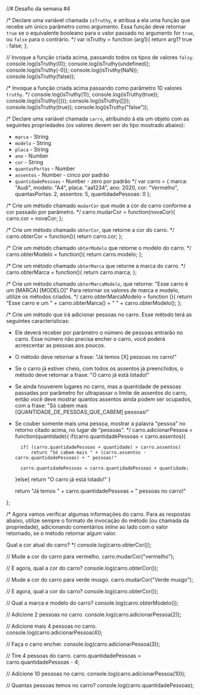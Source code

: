 //# Desafio da semana #4

/*
Declare uma variável chamada `isTruthy`, e atribua a ela uma função que recebe
um único parâmetro como argumento. Essa função deve retornar `true` se o
equivalente booleano para o valor passado no argumento for `true`, ou `false`
para o contrário.
*/
var isTruthy = function (arg1){
    return arg1? true : false;
};

// Invoque a função criada acima, passando todos os tipos de valores `falsy`.
console.log(isTruthy(0));
console.log(isTruthy(undefined));
console.log(isTruthy(-0));
console.log(isTruthy(NaN));
console.log(isTruthy(false));

/*
Invoque a função criada acima passando como parâmetro 10 valores `truthy`.
*/
console.log(isTruthy(1));
console.log(isTruthy(true));
console.log(isTruthy({}));
console.log(isTruthy([]));
console.log(isTruthy(true));
console.log(isTruthy("false"));

/*
Declare uma variável chamada `carro`, atribuindo à ela um objeto com as
seguintes propriedades (os valores devem ser do tipo mostrado abaixo):
- `marca` - String
- `modelo` - String
- `placa` - String
- `ano` - Number
- `cor` - String
- `quantasPortas` - Number
- `assentos` - Number - cinco por padrão
- `quantidadePessoas` - Number - zero por padrão
*/
var carro = {
    marca: "Audi",
    modelo: "A4",
    placa: "aa1234",
    ano: 2020,
    cor: "Vermelho",
    quantasPortas: 2,
    assentos: 5,
    quantidadePessoas: 0
};

/*
Crie um método chamado `mudarCor` que mude a cor do carro conforme a cor
passado por parâmetro.
*/
carro.mudarCor = function(novaCor){
    carro.cor = novaCor;
};

/*
Crie um método chamado `obterCor`, que retorne a cor do carro.
*/
carro.obterCor = function(){
    return carro.cor;
};

/*
Crie um método chamado `obterModelo` que retorne o modelo do carro.
*/
carro.obterModelo = function(){
    return carro.modelo;
};

/*
Crie um método chamado `obterMarca` que retorne a marca do carro.
*/
carro.obterMarca = function(){
    return carro.marca;
};

/*
Crie um método chamado `obterMarcaModelo`, que retorne:
"Esse carro é um [MARCA] [MODELO]"
Para retornar os valores de marca e modelo, utilize os métodos criados.
*/
carro.obterMarcaModelo = function (){
    return "Esse carro e um " + carro.obterMarca() + " " + carro.obterModelo(); 
};

/*
Crie um método que irá adicionar pessoas no carro. Esse método terá as
seguintes características:
- Ele deverá receber por parâmetro o número de pessoas entrarão no carro. Esse
número não precisa encher o carro, você poderá acrescentar as pessoas aos
poucos.
- O método deve retornar a frase: "Já temos [X] pessoas no carro!"
- Se o carro já estiver cheio, com todos os assentos já preenchidos, o método
deve retornar a frase: "O carro já está lotado!"
- Se ainda houverem lugares no carro, mas a quantidade de pessoas passadas por
parâmetro for ultrapassar o limite de assentos do carro, então você deve
mostrar quantos assentos ainda podem ser ocupados, com a frase:
"Só cabem mais [QUANTIDADE_DE_PESSOAS_QUE_CABEM] pessoas!"
- Se couber somente mais uma pessoa, mostrar a palavra "pessoa" no retorno
citado acima, no lugar de "pessoas".
*/
carro.adicionarPessoa = function(quantidade){
    if(carro.quantidadePessoas < carro.assentos){

        if( (carro.quantidadePessoas + quantidade) > carro.assentos)
            return "Só cabem mais " + (carro.assentos - carro.quantidadePessoas) + " pessoas!"

        carro.quantidadePessoas = carro.quantidadePessoas + quantidade;
    }else{
        return "O carro já está lotado!"
    }

    return "Já temos " + carro.quantidadePessoas + " pessoas no carro!"

};

/*
Agora vamos verificar algumas informações do carro. Para as respostas abaixo,
utilize sempre o formato de invocação do método (ou chamada da propriedade),
adicionando comentários _inline_ ao lado com o valor retornado, se o método
retornar algum valor.

Qual a cor atual do carro?
*/
console.log(carro.obterCor());

// Mude a cor do carro para vermelho.
carro.mudarCor("vermelho");

// E agora, qual a cor do carro?
console.log(carro.obterCor());

// Mude a cor do carro para verde musgo.
carro.mudarCor("Verde musgo");

// E agora, qual a cor do carro?
console.log(carro.obterCor());

// Qual a marca e modelo do carro?
console.log(carro.obterModelo());

// Adicione 2 pessoas no carro.
console.log(carro.adicionarPessoa(2));

// Adicione mais 4 pessoas no carro.
console.log(carro.adicionarPessoa(4));

// Faça o carro encher.
console.log(carro.adicionarPessoa(3));

// Tire 4 pessoas do carro.
carro.quantidadePessoas = carro.quantidadePessoas - 4;

// Adicione 10 pessoas no carro.
console.log(carro.adicionarPessoa(10));

// Quantas pessoas temos no carro?
console.log(carro.quantidadePessoas);
